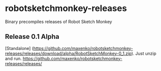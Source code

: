 # robotsketchmonkey-releases
Binary precompiles releases of Robot Sketch Monkey

## Release 0.1 Alpha
[Standalone] (https://github.com/maxenko/robotsketchmonkey-releases/releases/download/alpha/RobotSketchMonkey-0_1.zip). Just unzip and run.
https://github.com/maxenko/robotsketchmonkey-releases/releases/